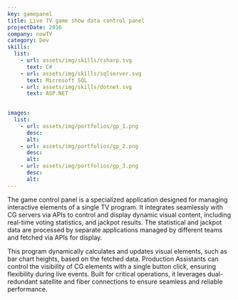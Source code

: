 ```yaml
---
key: gamepanel
title: Live TV game show data control panel
projectDate: 2016
company: nowTV
category: Dev
skills:
  list:
    - url: assets/img/skills/csharp.svg
      text: C#
    - url: assets/img/skills/sqlserver.svg
      text: Microsoft SQL
    - url: assets/img/skills/dotnet.svg
      text: ASP.NET
      

images:
  list:
    - url: assets/img/portfolios/gp_1.png
      desc: 
      alt:
    - url: assets/img/portfolios/gp_2.png
      desc: 
      alt:
    - url: assets/img/portfolios/gp_3.png
      desc: 
      alt:
---
```

The game control panel is a specialized application designed for managing interactive elements of a single TV program. It integrates seamlessly with CG servers via APIs to control and display dynamic visual content, including real-time voting statistics, and jackpot results. The statistical and jackpot data are processed by separate applications managed by different teams and fetched via APIs for display.

This program dynamically calculates and updates visual elements, such as bar chart heights, based on the fetched data. Production Assistants can control the visibility of CG elements with a single button click, ensuring flexibility during live events. Built for critical operations, it leverages dual-redundant satellite and fiber connections to ensure seamless and reliable performance.
